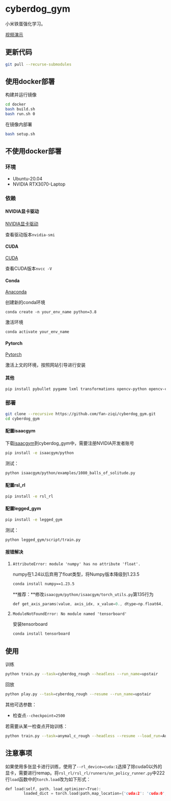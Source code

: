 # cyberdog_gym

小米铁蛋强化学习。

[视频演示](https://www.bilibili.com/video/BV1Eg4y1P7KA)

## 更新代码

```bash
git pull --recurse-submodules
```

## 使用docker部署

构建并运行镜像

```bash
cd docker
bash build.sh
bash run.sh 0
```

在镜像内部署

```bash
bash setup.sh
```

## 不使用docker部署

### 环境

* Ubuntu-20.04
* NVIDIA RTX3070-Laptop

### 依赖

#### NVIDIA显卡驱动

[NVIDIA显卡驱动](https://www.nvidia.cn/Download/index.aspx?lang=cn)

查看驱动版本`nvidia-smi`

#### CUDA

[CUDA](https://developer.nvidia.com/cuda-toolkit-archive)

查看CUDA版本`nvcc -V`

#### Conda

[Anaconda](https://www.anaconda.com/download)

创建新的conda环境

```text
conda create -n your_env_name python=3.8
```

激活环境

```python3
conda activate your_env_name
```

#### Pytorch

[Pytorch](https://pytorch.org/get-started/locally/)

激活上文的环境，按照网站引导进行安装

#### 其他

```bash
pip install pybullet pygame lxml transformations opencv-python opencv-contrib-python
```

### 部署

```bash
git clone --recursive https://github.com/fan-ziqi/cyberdog_gym.git
cd cyberdog_gym
```

#### 配置isaacgym

下载[isaacgym](https://developer.nvidia.com/isaac-gym)到cyberdog_gym中，需要注册NVIDIA开发者账号

```bash
pip install -e isaacgym/python
```

测试：

```bash
python isaacgym/python/examples/1080_balls_of_solitude.py
```

#### 配置rsl_rl

```bash
pip install -e rsl_rl
```

#### 配置legged_gym

```bash
pip install -e legged_gym
```

测试：

```bash
python legged_gym/script/train.py
```

#### 报错解决

1. `AttributeError: module 'numpy' has no attribute 'float'.`

   numpy在1.24以后弃用了float类型，将Numpy版本降级到1.23.5

   ```bash
   conda install numpy==1.23.5
   ```

   **推荐：**修改`isaacgym/python/isaacgym/torch_utils.py`第135行为

   ```cpp
   def get_axis_params(value, axis_idx, x_value=0., dtype=np.float64, n_dims=3):
   ```

2. `ModuleNotFoundError: No module named 'tensorboard'`

   安装tensorboard

   ```bash
   conda install tensorboard
   ```

## 使用

训练

```bash
python train.py --task=cyberdog_rough --headless --run_name=upstair 
```

回放

```bash
python play.py --task=cyberdog_rough --resume --run_name=upstair
```

其他可选参数：

*  检查点`--checkpoint=2500`

若需要从某一检查点开始训练：

```bash
python train.py --task=anymal_c_rough --headless --resume --load_run=Aug16_20-41-16_rough --checkpoint=1000
```

## 注意事项

如果使用多张显卡进行训练，使用了`--rl_device=cuda:1`选择了除cuda0以外的显卡，需要进行remap。将`rsl_rl/rsl_rl/runners/on_policy_runner.py`中222行`load`函数中的`torch.load`改为如下形式：

```cpp
def load(self, path, load_optimizer=True):
        loaded_dict = torch.load(path,map_location={'cuda:2': 'cuda:0','cuda:1': 'cuda:0'})
```



